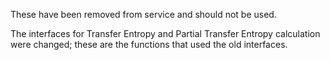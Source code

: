 These have been removed from service and should not be used.

The interfaces for Transfer Entropy and Partial Transfer Entropy calculation
were changed; these are the functions that used the old interfaces.
